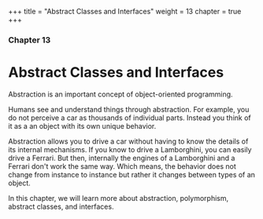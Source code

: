 +++
title = "Abstract Classes and Interfaces"
weight = 13
chapter = true
+++

### Chapter 13
# Abstract Classes and Interfaces

Abstraction is an important concept of object-oriented programming.

Humans see and understand things through abstraction. For example, you do not
perceive a car as thousands of individual parts. Instead you think of it as a
an object with its own unique behavior.

Abstraction allows you to drive a car without having to know the details of its
internal mechanisms. If you know to drive a Lamborghini, you can easily drive
a Ferrari. But then, internally the engines of a Lamborghini and a Ferrari don't
work the same way. Which means, the behavior does not change from instance to
instance but rather it changes between types of an object.

In this chapter, we will learn more about abstraction, polymorphism, abstract
classes, and interfaces.
